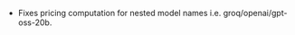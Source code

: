 <!-- The pattern we follow here is to keep the changelog for the latest version -->
<!-- Old changelogs are automatically attached to the GitHub releases -->

- Fixes pricing computation for nested model names i.e. groq/openai/gpt-oss-20b.